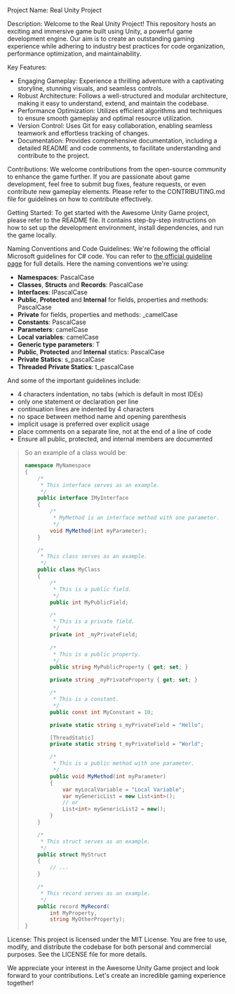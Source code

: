 Project Name: Real Unity Project

Description:
Welcome to the Real Unity Project! This repository hosts an exciting and immersive game built using Unity, a powerful game development engine. Our aim is to create an outstanding gaming experience while adhering to industry best practices for code organization, performance optimization, and maintainability.

Key Features:
- Engaging Gameplay: Experience a thrilling adventure with a captivating storyline, stunning visuals, and seamless controls.
- Robust Architecture: Follows a well-structured and modular architecture, making it easy to understand, extend, and maintain the codebase.
- Performance Optimization: Utilizes efficient algorithms and techniques to ensure smooth gameplay and optimal resource utilization.
- Version Control: Uses Git for easy collaboration, enabling seamless teamwork and effortless tracking of changes.
- Documentation: Provides comprehensive documentation, including a detailed README and code comments, to facilitate understanding and contribute to the project.

Contributions:
We welcome contributions from the open-source community to enhance the game further. If you are passionate about game development, feel free to submit bug fixes, feature requests, or even contribute new gameplay elements. Please refer to the CONTRIBUTING.md file for guidelines on how to contribute effectively.

Getting Started:
To get started with the Awesome Unity Game project, please refer to the README file. It contains step-by-step instructions on how to set up the development environment, install dependencies, and run the game locally.

Naming Conventions and Code Guidelines:
We're following the official Microsoft guidelines for C# code. You can refer to [the official guideline page](https://learn.microsoft.com/en-us/dotnet/csharp/fundamentals/coding-style/coding-conventions) for full details.
Here the naming conventions we're using:
* **Namespaces**: PascalCase
* **Classes**, **Structs** and **Records**: PascalCase
* **Interfaces**: IPascalCase
* **Public**, **Protected** and **Internal** for fields, properties and methods: PascalCase
* **Private** for fields, properties and methods: _camelCase
* **Constants**: PascalCase
* **Parameters**: camelCase
* **Local variables**: camelCase
* **Generic type parameters**: T
* **Public**, **Protected** and **Internal** statics: PascalCase
* **Private Statics**: s_pascalCase 
* **Threaded Private Statics**: t_pascalCase

And some of the important guidelines include:
* 4 characters indentation, no tabs (which is default in most IDEs)
* only one statement or declaration per line
* continuation lines are indented by 4 characters
* no space between method name and opening parenthesis
* implicit usage is preferred over explicit usage
* place comments on a separate line, not at the end of a line of code
* Ensure all public, protected, and internal members are documented

> So an example of a class would be:
> ```csharp
> namespace MyNamespace
> {
>     /*
>      * This interface serves as an example.
>      */
>     public interface IMyInterface
>     {
>         /*
>          * MyMethod is an interface method with one parameter.
>          */
>         void MyMethod(int myParameter);
>     }
> 
>     /*
>      * This class serves as an example.
>      */
>     public class MyClass
>     {
>         /*
>          * This is a public field.
>          */
>         public int MyPublicField;
> 
>         /*
>          * This is a private field.
>          */
>         private int _myPrivateField;
>         
>         /*
>          * This is a public property.
>          */
>         public string MyPublicProperty { get; set; }
> 
>         private string _myPrivateProperty { get; set; }
> 
>         /*
>          * This is a constant.
>          */
>         public const int MyConstant = 10;
> 
>         private static string s_myPrivateField = "Hello";
> 
>         [ThreadStatic]
>         private static string t_myPrivateField = "World";
> 
>         /*
>          * This is a public method with one parameter.
>          */
>         public void MyMethod(int myParameter)
>         {
>             var myLocalVariable = "Local Variable";
>             var myGenericList = new List<int>();
>             // or
>             List<int> myGenericList2 = new();
>         }
>     }
> 
>     /*
>      * This struct serves as an example.
>      */
>     public struct MyStruct
>     {
>         // ...
>     }
> 
>     /*
>      * This record serves as an example.
>      */
>     public record MyRecord(
>         int MyProperty,
>         string MyOtherProperty); 
> } 
> ```

License:
This project is licensed under the MIT License. You are free to use, modify, and distribute the codebase for both personal and commercial purposes. See the LICENSE file for more details.

We appreciate your interest in the Awesome Unity Game project and look forward to your contributions. Let's create an incredible gaming experience together!

